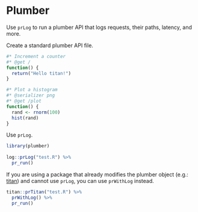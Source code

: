 # Plumber

Use `prLog` to run a plumber API that logs requests, their paths, latency, and more.

Create a standard plumber API file.

```r
#* Increment a counter
#* @get /
function() {
  return("Hello titan!")
}

#* Plot a histogram
#* @serializer png
#* @get /plot
function() {
  rand <- rnorm(100)
  hist(rand)
}
```

Use `prLog`.

```r
library(plumber) 
     
log::prLog("test.R") %>%  
  pr_run() 
```


If you are using a package that already modifies the plumber object (e.g.: [titan](https://titan.opifex.org)) and cannot use `prLog`, you can use `prWithLog` instead.

```r
titan::prTitan("test.R") %>%  
  prWithLog() %>% 
  pr_run() 
```
